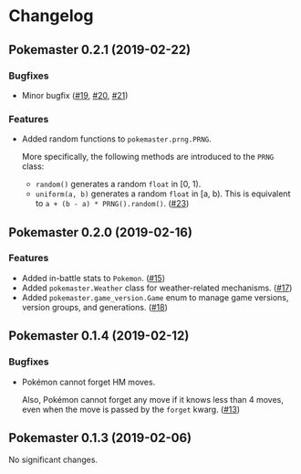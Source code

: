 # Changelog

<!-- TOWNCRIER -->


## Pokemaster 0.2.1 (2019-02-22)


### Bugfixes


- Minor bugfix ([#19](https://github.com/kipyin/pokemaster/issues/19), [#20](https://github.com/kipyin/pokemaster/issues/20), [#21](https://github.com/kipyin/pokemaster/issues/21))


### Features


- Added random functions to `pokemaster.prng.PRNG`.

  More specifically,
  the following methods are introduced to the `PRNG` class:

  - `random()` generates a random `float` in [0, 1).
  - `uniform(a, b)` generates a random `float` in [a, b).
  This is equivalent to `a + (b - a) * PRNG().random()`. ([#23](https://github.com/kipyin/pokemaster/issues/23))


## Pokemaster 0.2.0 (2019-02-16)

### Features

- Added in-battle stats to `Pokemon`. ([#15](https://github.com/kipyin/pokemaster/issues/15))
- Added `pokemaster.Weather` class for weather-related mechanisms. ([#17](https://github.com/kipyin/pokemaster/issues/17))
- Added `pokemaster.game_version.Game` enum
  to manage game versions, version groups, and generations. ([#18](https://github.com/kipyin/pokemaster/issues/18))


## Pokemaster 0.1.4 (2019-02-12)

### Bugfixes


- Pokémon cannot forget HM moves.

  Also, Pokémon cannot forget any move
  if it knows less than 4 moves,
  even when the move is passed by the `forget` kwarg. ([#13](https://github.com/kipyin/pokemaster/issues/13))


## Pokemaster 0.1.3 (2019-02-06)

No significant changes.
